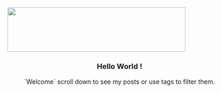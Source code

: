 <img src="/img/namelogo.svg" height="100" width="400">

<h3 align="center">Hello World !</h3>
<p style="text-align: center;"> `Welcome` scroll down to see my posts or use tags to filter them. </p> 